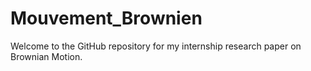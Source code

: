 # Mouvement_Brownien
Welcome to the GitHub repository for my internship research paper on Brownian Motion.
